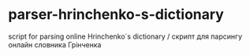 parser-hrinchenko-s-dictionary
==============================

script for parsing online Hrinchenko`s dictionary / скрипт для парсингу онлайн словника Грінченка
